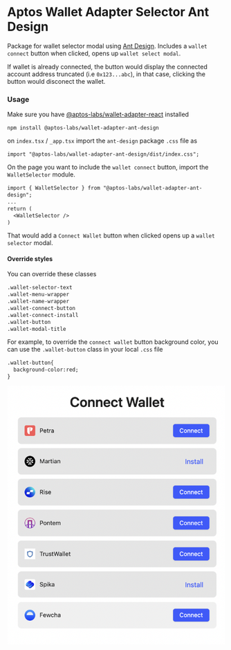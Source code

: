 # Aptos Wallet Adapter Selector Ant Design

Package for wallet selector modal using [Ant Design](https://ant.design/). Includes a `wallet connect` button when clicked, opens up `wallet select modal`.

If wallet is already connected, the button would display the connected account address truncated (i.e `0x123...abc`), in that case, clicking the button would disconect the wallet.

### Usage

Make sure you have [@aptos-labs/wallet-adapter-react](../wallet-adapter-react/README.md) installed

```
npm install @aptos-labs/wallet-adapter-ant-design
```

on `index.tsx` / `_app.tsx` import the `ant-design` package `.css` file as

```
import "@aptos-labs/wallet-adapter-ant-design/dist/index.css";
```

On the page you want to include the `wallet connect` button, import the `WalletSelector` module.

```
import { WalletSelector } from "@aptos-labs/wallet-adapter-ant-design";
...
return (
  <WalletSelector />
)
```

That would add a `Connect Wallet` button when clicked opens up a `wallet selector` modal.

#### Override styles

You can override these classes

```
.wallet-selector-text
.wallet-menu-wrapper
.wallet-name-wrapper
.wallet-connect-button
.wallet-connect-install
.wallet-button
.wallet-modal-title
```

For example, to override the `connect wallet` button background color, you can use the `.wallet-button` class in your local `.css` file

```
.wallet-button{
  background-color:red;
}
```

![walletSelector](../../walletselector.png)
